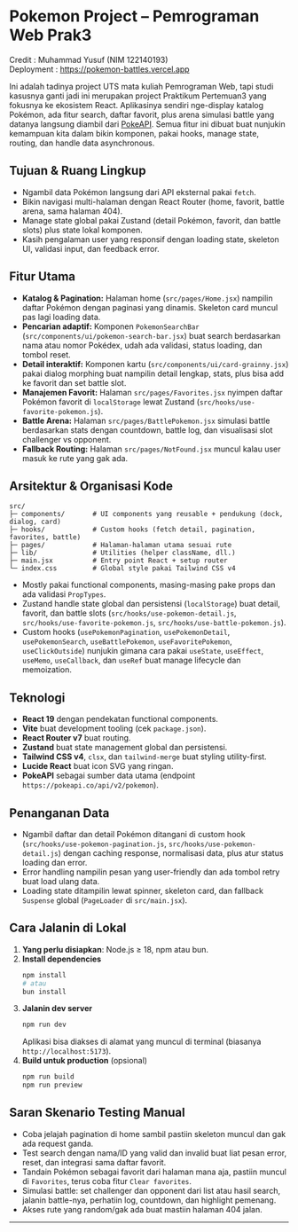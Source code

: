 # Pokemon Project – Pemrograman Web Prak3

Credit : Muhammad Yusuf (NIM 122140193)  
Deployment : https://pokemon-battles.vercel.app

Ini adalah tadinya project UTS mata kuliah Pemrograman Web, tapi studi kasusnya ganti jadi ini merupakan project Praktikum Pertemuan3 yang fokusnya ke ekosistem React. Aplikasinya sendiri nge-display katalog Pokémon, ada fitur search, daftar favorit, plus arena simulasi battle yang datanya langsung diambil dari [PokeAPI](https://pokeapi.co/docs/v2). Semua fitur ini dibuat buat nunjukin kemampuan kita dalam bikin komponen, pakai hooks, manage state, routing, dan handle data asynchronous.

## Tujuan & Ruang Lingkup

- Ngambil data Pokémon langsung dari API eksternal pakai `fetch`.
- Bikin navigasi multi-halaman dengan React Router (home, favorit, battle arena, sama halaman 404).
- Manage state global pakai Zustand (detail Pokémon, favorit, dan battle slots) plus state lokal komponen.
- Kasih pengalaman user yang responsif dengan loading state, skeleton UI, validasi input, dan feedback error.

## Fitur Utama

- **Katalog & Pagination:** Halaman home (`src/pages/Home.jsx`) nampilin daftar Pokémon dengan paginasi yang dinamis. Skeleton card muncul pas lagi loading data.
- **Pencarian adaptif:** Komponen `PokemonSearchBar` (`src/components/ui/pokemon-search-bar.jsx`) buat search berdasarkan nama atau nomor Pokédex, udah ada validasi, status loading, dan tombol reset.
- **Detail interaktif:** Komponen kartu (`src/components/ui/card-grainny.jsx`) pakai dialog morphing buat nampilin detail lengkap, stats, plus bisa add ke favorit dan set battle slot.
- **Manajemen Favorit:** Halaman `src/pages/Favorites.jsx` nyimpen daftar Pokémon favorit di `localStorage` lewat Zustand (`src/hooks/use-favorite-pokemon.js`).
- **Battle Arena:** Halaman `src/pages/BattlePokemon.jsx` simulasi battle berdasarkan stats dengan countdown, battle log, dan visualisasi slot challenger vs opponent.
- **Fallback Routing:** Halaman `src/pages/NotFound.jsx` muncul kalau user masuk ke rute yang gak ada.

## Arsitektur & Organisasi Kode

```
src/
├─ components/       # UI components yang reusable + pendukung (dock, dialog, card)
├─ hooks/            # Custom hooks (fetch detail, pagination, favorites, battle)
├─ pages/            # Halaman-halaman utama sesuai rute
├─ lib/              # Utilities (helper className, dll.)
├─ main.jsx          # Entry point React + setup router
└─ index.css         # Global style pakai Tailwind CSS v4
```

- Mostly pakai functional components, masing-masing pake props dan ada validasi `PropTypes`.
- Zustand handle state global dan persistensi (`localStorage`) buat detail, favorit, dan battle slots (`src/hooks/use-pokemon-detail.js`, `src/hooks/use-favorite-pokemon.js`, `src/hooks/use-battle-pokemon.js`).
- Custom hooks (`usePokemonPagination`, `usePokemonDetail`, `usePokemonSearch`, `useBattlePokemon`, `useFavoritePokemon`, `useClickOutside`) nunjukin gimana cara pakai `useState`, `useEffect`, `useMemo`, `useCallback`, dan `useRef` buat manage lifecycle dan memoization.

## Teknologi

- **React 19** dengan pendekatan functional components.
- **Vite** buat development tooling (cek `package.json`).
- **React Router v7** buat routing.
- **Zustand** buat state management global dan persistensi.
- **Tailwind CSS v4**, `clsx`, dan `tailwind-merge` buat styling utility-first.
- **Lucide React** buat icon SVG yang ringan.
- **PokeAPI** sebagai sumber data utama (endpoint `https://pokeapi.co/api/v2/pokemon`).

## Penanganan Data

- Ngambil daftar dan detail Pokémon ditangani di custom hook (`src/hooks/use-pokemon-pagination.js`, `src/hooks/use-pokemon-detail.js`) dengan caching response, normalisasi data, plus atur status loading dan error.
- Error handling nampilin pesan yang user-friendly dan ada tombol retry buat load ulang data.
- Loading state ditampilin lewat spinner, skeleton card, dan fallback `Suspense` global (`PageLoader` di `src/main.jsx`).

## Cara Jalanin di Lokal

1. **Yang perlu disiapkan**: Node.js ≥ 18, npm atau bun.
2. **Install dependencies**
   ```bash
   npm install
   # atau
   bun install
   ```
3. **Jalanin dev server**
   ```bash
   npm run dev
   ```
   Aplikasi bisa diakses di alamat yang muncul di terminal (biasanya `http://localhost:5173`).
4. **Build untuk production** (opsional)
   ```bash
   npm run build
   npm run preview
   ```

## Saran Skenario Testing Manual

- Coba jelajah pagination di home sambil pastiin skeleton muncul dan gak ada request ganda.
- Test search dengan nama/ID yang valid dan invalid buat liat pesan error, reset, dan integrasi sama daftar favorit.
- Tandain Pokémon sebagai favorit dari halaman mana aja, pastiin muncul di `Favorites`, terus coba fitur `Clear favorites`.
- Simulasi battle: set challenger dan opponent dari list atau hasil search, jalanin battle-nya, perhatiin log, countdown, dan highlight pemenang.
- Akses rute yang random/gak ada buat mastiin halaman 404 jalan.

---
